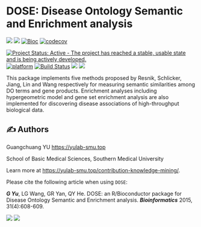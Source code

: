 # DOSE: Disease Ontology Semantic and Enrichment analysis

[![](https://img.shields.io/badge/release%20version-3.30.2-green.svg)](https://www.bioconductor.org/packages/DOSE)
[![](https://img.shields.io/badge/devel%20version-3.31.2.002-green.svg)](https://github.com/guangchuangyu/DOSE)
[![Bioc](http://www.bioconductor.org/shields/years-in-bioc/DOSE.svg)](https://www.bioconductor.org/packages/devel/bioc/html/DOSE.html#since)
[![codecov](https://codecov.io/gh/GuangchuangYu/DOSE/branch/master/graph/badge.svg)](https://codecov.io/gh/GuangchuangYu/DOSE/)

[![Project Status: Active - The project has reached a stable, usable
state and is being actively
developed.](http://www.repostatus.org/badges/latest/active.svg)](http://www.repostatus.org/#active)
[![platform](http://www.bioconductor.org/shields/availability/devel/DOSE.svg)](https://www.bioconductor.org/packages/devel/bioc/html/DOSE.html#archives)
[![Build
Status](http://www.bioconductor.org/shields/build/devel/bioc/DOSE.svg)](https://bioconductor.org/checkResults/devel/bioc-LATEST/DOSE/)
[![](https://img.shields.io/badge/download-817806/total-blue.svg)](https://bioconductor.org/packages/stats/bioc/GOSemSim)
[![](https://img.shields.io/badge/download-17918/month-blue.svg)](https://bioconductor.org/packages/stats/bioc/GOSemSim)

This package implements five methods proposed by Resnik, Schlicker,
Jiang, Lin and Wang respectively for measuring semantic similarities
among DO terms and gene products. Enrichment analyses including
hypergeometric model and gene set enrichment analysis are also
implemented for discovering disease associations of high-throughput
biological data.

## :writing_hand: Authors

Guangchuang YU <https://yulab-smu.top>

School of Basic Medical Sciences, Southern Medical University

Learn more at <https://yulab-smu.top/contribution-knowledge-mining/>.

Please cite the following article when using `DOSE`:

***G Yu***, LG Wang, GR Yan, QY He. DOSE: an R/Bioconductor package for
Disease Ontology Semantic and Enrichment analysis. ***Bioinformatics***
2015, 31(4):608-609.

[![](https://img.shields.io/badge/doi-10.1093/bioinformatics/btu684-green.svg)](https://doi.org/10.1093/bioinformatics/btu684)
[![](https://img.shields.io/badge/Altmetric--green.svg)](https://www.altmetric.com/details/2788597)
